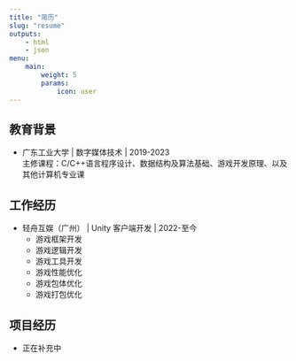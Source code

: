 ```yaml
---
title: "简历"
slug: "resume"
outputs:
    - html
    - json
menu:
    main:
        weight: 5
        params: 
            icon: user
---
```


## 教育背景  
- 广东工业大学 | 数字媒体技术 | 2019-2023  
主修课程：C/C++语言程序设计、数据结构及算法基础、游戏开发原理、以及其他计算机专业课

## 工作经历  
- 轻舟互娱（广州） | Unity 客户端开发 | 2022-至今
  - 游戏框架开发
  - 游戏逻辑开发
  - 游戏工具开发
  - 游戏性能优化
  - 游戏包体优化
  - 游戏打包优化

## 项目经历
- 正在补充中
